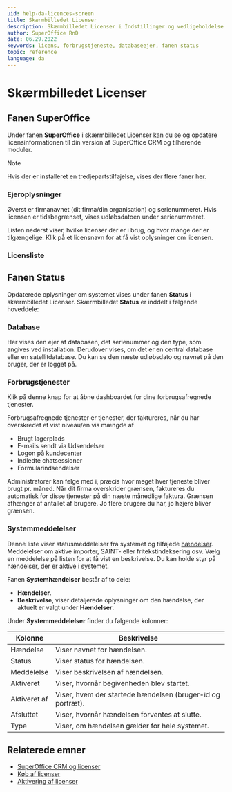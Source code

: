 ```yaml
---
uid: help-da-licences-screen
title: Skærmbilledet Licenser
description: Skærmbilledet Licenser i Indstillinger og vedligeholdelse
author: SuperOffice RnD
date: 06.29.2022
keywords: licens, forbrugstjeneste, databaseejer, fanen status
topic: reference
language: da
---
```


# Skærmbilledet Licenser

## Fanen SuperOffice

Under fanen **SuperOffice** i skærmbilledet Licenser kan du se og opdatere licensinformationen til din version af SuperOffice CRM og tilhørende moduler.

> [!NOTE]
> Hvis der er installeret en tredjepartstilføjelse, vises der flere faner her.

### Ejeroplysninger

Øverst er firmanavnet (dit firma/din organisation) og serienummeret. Hvis licensen er tidsbegrænset, vises udløbsdatoen under serienummeret.

Listen nederst viser, hvilke licenser der er i brug, og hvor mange der er tilgængelige. Klik på et licensnavn for at få vist oplysninger om licensen.

### Licensliste

## Fanen Status

Opdaterede oplysninger om systemet vises under fanen **Status** i skærmbilledet Licenser. Skærmbilledet **Status** er inddelt i følgende hoveddele:

### Database

Her vises den ejer af databasen, det serienummer og den type, som angives ved installation. Derudover vises, om det er en central database eller en satellitdatabase. Du kan se den næste udløbsdato og navnet på den bruger, der er logget på.

### Forbrugstjenester

Klik på denne knap for at åbne dashboardet for dine forbrugsafregnede tjenester.

Forbrugsafregnede tjenester er tjenester, der faktureres, når du har overskredet et vist niveau/en vis mængde af

* Brugt lagerplads
* E-mails sendt via Udsendelser
* Logon på kundecenter
* Indledte chatsessioner
* Formularindsendelser

Administratorer kan følge med i, præcis hvor meget hver tjeneste bliver brugt pr. måned. Når dit firma overskrider grænsen, faktureres du automatisk for disse tjenester på din næste månedlige faktura. Grænsen afhænger af antallet af brugere. Jo flere brugere du har, jo højere bliver grænsen.

### Systemmeddelelser

Denne liste viser statusmeddelelser fra systemet og tilføjede [hændelser][1]. Meddelelser om aktive importer, SAINT- eller fritekstindeksering osv. Vælg en meddelelse på listen for at få vist en beskrivelse. Du kan holde styr på hændelser, der er aktive i systemet.

Fanen **Systemhændelser** består af to dele:

* **Hændelser**.
* **Beskrivelse**, viser detaljerede oplysninger om den hændelse, der aktuelt er valgt under **Hændelser**.

Under **Systemmeddelelser** finder du følgende kolonner:

| Kolonne | Beskrivelse |
|---|---|
| Hændelse | Viser navnet for hændelsen. |
| Status | Viser status for hændelsen. |
| Meddelelse | Viser beskrivelsen af hændelsen. |
| Aktiveret | Viser, hvornår begivenheden blev startet. |
| Aktiveret af | Viser, hvem der startede hændelsen (bruger-id og portræt). |
| Afsluttet | Viser, hvornår hændelsen forventes at slutte. |
| Type | Viser, om hændelsen gælder for hele systemet. |

## Relaterede emner

* [SuperOffice CRM og licenser][3]
* [Køb af licenser][5]
* [Aktivering af licenser][4]

<!-- Referenced links -->
[1]: ../../../learn/system-events.md
[3]: ../index.md
[4]: ../activate.md
[5]: ../activate.md#buy

<!-- Referenced images -->
